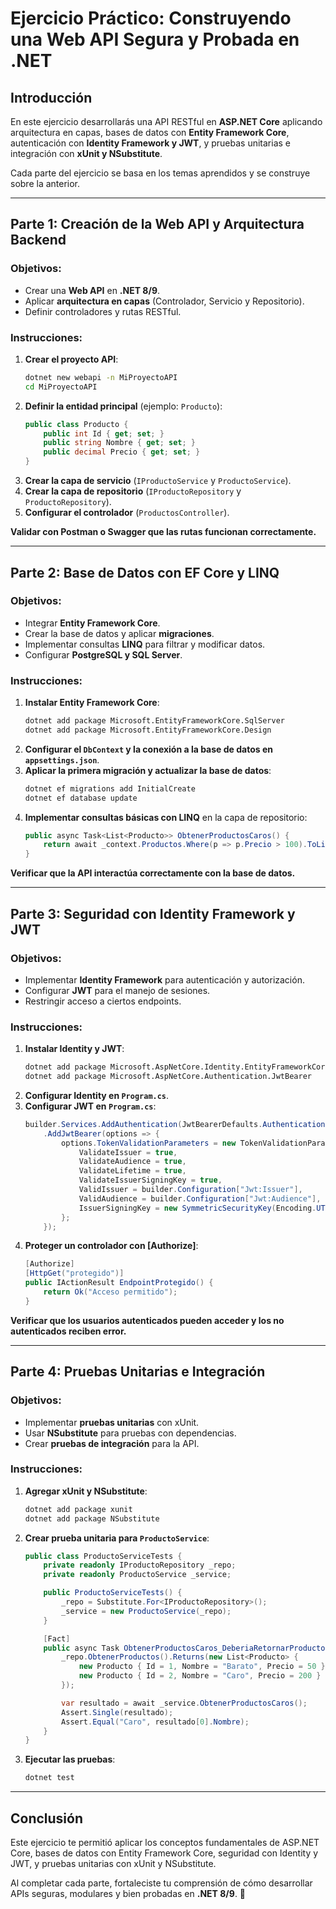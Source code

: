 # **Ejercicio Práctico: Construyendo una Web API Segura y Probada en .NET**

## **Introducción**
En este ejercicio desarrollarás una API RESTful en **ASP.NET Core** aplicando arquitectura en capas, bases de datos con **Entity Framework Core**, autenticación con **Identity Framework y JWT**, y pruebas unitarias e integración con **xUnit y NSubstitute**.

Cada parte del ejercicio se basa en los temas aprendidos y se construye sobre la anterior.

---

## **Parte 1: Creación de la Web API y Arquitectura Backend**
### **Objetivos:**
- Crear una **Web API** en **.NET 8/9**.
- Aplicar **arquitectura en capas** (Controlador, Servicio y Repositorio).
- Definir controladores y rutas RESTful.

### **Instrucciones:**
1. **Crear el proyecto API**:
    ```sh
    dotnet new webapi -n MiProyectoAPI
    cd MiProyectoAPI
    ```
2. **Definir la entidad principal** (ejemplo: `Producto`):
    ```csharp
    public class Producto {
        public int Id { get; set; }
        public string Nombre { get; set; }
        public decimal Precio { get; set; }
    }
    ```
3. **Crear la capa de servicio** (`IProductoService` y `ProductoService`).
4. **Crear la capa de repositorio** (`IProductoRepository` y `ProductoRepository`).
5. **Configurar el controlador** (`ProductosController`).

**Validar con Postman o Swagger que las rutas funcionan correctamente.**

---

## **Parte 2: Base de Datos con EF Core y LINQ**
### **Objetivos:**
- Integrar **Entity Framework Core**.
- Crear la base de datos y aplicar **migraciones**.
- Implementar consultas **LINQ** para filtrar y modificar datos.
- Configurar **PostgreSQL y SQL Server**.

### **Instrucciones:**
1. **Instalar Entity Framework Core**:
    ```sh
    dotnet add package Microsoft.EntityFrameworkCore.SqlServer
    dotnet add package Microsoft.EntityFrameworkCore.Design
    ```
2. **Configurar el `DbContext` y la conexión a la base de datos en `appsettings.json`**.
3. **Aplicar la primera migración y actualizar la base de datos**:
    ```sh
    dotnet ef migrations add InitialCreate
    dotnet ef database update
    ```
4. **Implementar consultas básicas con LINQ** en la capa de repositorio:
    ```csharp
    public async Task<List<Producto>> ObtenerProductosCaros() {
        return await _context.Productos.Where(p => p.Precio > 100).ToListAsync();
    }
    ```

**Verificar que la API interactúa correctamente con la base de datos.**

---

## **Parte 3: Seguridad con Identity Framework y JWT**
### **Objetivos:**
- Implementar **Identity Framework** para autenticación y autorización.
- Configurar **JWT** para el manejo de sesiones.
- Restringir acceso a ciertos endpoints.

### **Instrucciones:**
1. **Instalar Identity y JWT**:
    ```sh
    dotnet add package Microsoft.AspNetCore.Identity.EntityFrameworkCore
    dotnet add package Microsoft.AspNetCore.Authentication.JwtBearer
    ```
2. **Configurar Identity en `Program.cs`**.
3. **Configurar JWT en `Program.cs`**:
    ```csharp
    builder.Services.AddAuthentication(JwtBearerDefaults.AuthenticationScheme)
        .AddJwtBearer(options => {
            options.TokenValidationParameters = new TokenValidationParameters {
                ValidateIssuer = true,
                ValidateAudience = true,
                ValidateLifetime = true,
                ValidateIssuerSigningKey = true,
                ValidIssuer = builder.Configuration["Jwt:Issuer"],
                ValidAudience = builder.Configuration["Jwt:Audience"],
                IssuerSigningKey = new SymmetricSecurityKey(Encoding.UTF8.GetBytes(builder.Configuration["Jwt:Key"]))
            };
        });
    ```
4. **Proteger un controlador con [Authorize]**:
    ```csharp
    [Authorize]
    [HttpGet("protegido")]
    public IActionResult EndpointProtegido() {
        return Ok("Acceso permitido");
    }
    ```

**Verificar que los usuarios autenticados pueden acceder y los no autenticados reciben error.**

---

## **Parte 4: Pruebas Unitarias e Integración**
### **Objetivos:**
- Implementar **pruebas unitarias** con xUnit.
- Usar **NSubstitute** para pruebas con dependencias.
- Crear **pruebas de integración** para la API.

### **Instrucciones:**
1. **Agregar xUnit y NSubstitute**:
    ```sh
    dotnet add package xunit
    dotnet add package NSubstitute
    ```
2. **Crear prueba unitaria para `ProductoService`**:
    ```csharp
    public class ProductoServiceTests {
        private readonly IProductoRepository _repo;
        private readonly ProductoService _service;

        public ProductoServiceTests() {
            _repo = Substitute.For<IProductoRepository>();
            _service = new ProductoService(_repo);
        }

        [Fact]
        public async Task ObtenerProductosCaros_DeberiaRetornarProductosCaros() {
            _repo.ObtenerProductos().Returns(new List<Producto> {
                new Producto { Id = 1, Nombre = "Barato", Precio = 50 },
                new Producto { Id = 2, Nombre = "Caro", Precio = 200 }
            });

            var resultado = await _service.ObtenerProductosCaros();
            Assert.Single(resultado);
            Assert.Equal("Caro", resultado[0].Nombre);
        }
    }
    ```
3. **Ejecutar las pruebas**:
    ```sh
    dotnet test
    ```

---

## **Conclusión**
Este ejercicio te permitió aplicar los conceptos fundamentales de ASP.NET Core, bases de datos con Entity Framework Core, seguridad con Identity y JWT, y pruebas unitarias con xUnit y NSubstitute.

Al completar cada parte, fortaleciste tu comprensión de cómo desarrollar APIs seguras, modulares y bien probadas en **.NET 8/9**. 🚀

